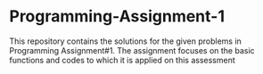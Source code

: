 # Programming-Assignment-1
This repository contains the solutions for the given problems in Programming Assignment#1. The assignment focuses on the basic functions and codes to which it is applied on this assessment
